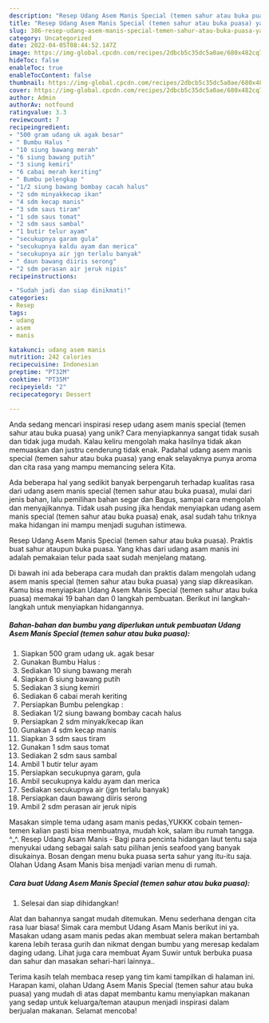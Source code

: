 ```yaml
---
description: "Resep Udang Asem Manis Special (temen sahur atau buka puasa) yang Lezat"
title: "Resep Udang Asem Manis Special (temen sahur atau buka puasa) yang Lezat"
slug: 386-resep-udang-asem-manis-special-temen-sahur-atau-buka-puasa-yang-lezat
category: Uncategorized
date: 2022-04-05T08:44:52.147Z
image: https://img-global.cpcdn.com/recipes/2dbcb5c35dc5a0ae/680x482cq70/udang-asem-manis-special-temen-sahur-atau-buka-puasa-foto-resep-utama.jpg
hideToc: false
enableToc: true
enableTocContent: false
thumbnail: https://img-global.cpcdn.com/recipes/2dbcb5c35dc5a0ae/680x482cq70/udang-asem-manis-special-temen-sahur-atau-buka-puasa-foto-resep-utama.jpg
cover: https://img-global.cpcdn.com/recipes/2dbcb5c35dc5a0ae/680x482cq70/udang-asem-manis-special-temen-sahur-atau-buka-puasa-foto-resep-utama.jpg
author: Admin
authorAv: notfound
ratingvalue: 3.3
reviewcount: 7
recipeingredient:
- "500 gram udang uk agak besar"
- " Bumbu Halus "
- "10 siung bawang merah"
- "6 siung bawang putih"
- "3 siung kemiri"
- "6 cabai merah keriting"
- " Bumbu pelengkap "
- "1/2 siung bawang bombay cacah halus"
- "2 sdm minyakkecap ikan"
- "4 sdm kecap manis"
- "3 sdm saus tiram"
- "1 sdm saus tomat"
- "2 sdm saus sambal"
- "1 butir telur ayam"
- "secukupnya garam gula"
- "secukupnya kaldu ayam dan merica"
- "secukupnya air jgn terlalu banyak"
- " daun bawang diiris serong"
- "2 sdm perasan air jeruk nipis"
recipeinstructions:

- "Sudah jadi dan siap dinikmati!"
categories:
- Resep
tags:
- udang
- asem
- manis

katakunci: udang asem manis 
nutrition: 242 calories
recipecuisine: Indonesian
preptime: "PT32M"
cooktime: "PT35M"
recipeyield: "2"
recipecategory: Dessert

---
```





Anda sedang mencari inspirasi resep udang asem manis special (temen sahur atau buka puasa) yang unik? Cara menyiapkannya sangat tidak susah dan tidak juga mudah. Kalau keliru mengolah maka hasilnya tidak akan memuaskan dan justru cenderung tidak enak. Padahal udang asem manis special (temen sahur atau buka puasa) yang enak selayaknya punya aroma dan cita rasa yang mampu memancing selera Kita.





Ada beberapa hal yang sedikit banyak berpengaruh terhadap kualitas rasa dari udang asem manis special (temen sahur atau buka puasa), mulai dari jenis bahan, lalu pemilihan bahan segar dan Bagus, sampai cara mengolah dan menyajikannya. Tidak usah pusing jika hendak menyiapkan udang asem manis special (temen sahur atau buka puasa) enak,      asal sudah tahu triknya maka hidangan ini mampu menjadi suguhan istimewa.














Resep Udang Asem Manis Special (temen sahur atau buka puasa). Praktis buat sahur ataupun buka puasa. Yang khas dari udang asam manis ini adalah pemakaian telur pada saat sudah menjelang matang.






Di bawah ini ada beberapa cara mudah dan praktis dalam mengolah udang asem manis special (temen sahur atau buka puasa) yang siap dikreasikan. Kamu bisa menyiapkan Udang Asem Manis Special (temen sahur atau buka puasa) memakai 19 bahan dan 0 langkah pembuatan. Berikut ini langkah-langkah untuk menyiapkan hidangannya.

<!--inarticleads1-->

##### Bahan-bahan dan bumbu yang diperlukan untuk pembuatan Udang Asem Manis Special (temen sahur atau buka puasa):

1. Siapkan 500 gram udang uk. agak besar
1. Gunakan  Bumbu Halus :
1. Sediakan 10 siung bawang merah
1. Siapkan 6 siung bawang putih
1. Sediakan 3 siung kemiri
1. Sediakan 6 cabai merah keriting
1. Persiapkan  Bumbu pelengkap :
1. Sediakan 1/2 siung bawang bombay cacah halus
1. Persiapkan 2 sdm minyak/kecap ikan
1. Gunakan 4 sdm kecap manis
1. Siapkan 3 sdm saus tiram
1. Gunakan 1 sdm saus tomat
1. Sediakan 2 sdm saus sambal
1. Ambil 1 butir telur ayam
1. Persiapkan secukupnya garam, gula
1. Ambil secukupnya kaldu ayam dan merica
1. Sediakan secukupnya air (jgn terlalu banyak)
1. Persiapkan  daun bawang diiris serong
1. Ambil 2 sdm perasan air jeruk nipis


Masakan simple tema udang asam manis pedas,YUKKK cobain temen-temen kalian pasti bisa membuatnya, mudah kok, salam ibu rumah tangga. ^_^. Resep Udang Asam Manis - Bagi para pencinta hidangan laut tentu saja menyukai udang sebagai salah satu pilihan jenis seafood yang banyak disukainya. Bosan dengan menu buka puasa serta sahur yang itu-itu saja. Olahan Udang Asam Manis bisa menjadi varian menu di rumah. 

<!--inarticleads2-->

##### Cara buat Udang Asem Manis Special (temen sahur atau buka puasa):


1. Selesai dan siap dihidangkan!

Alat dan bahannya sangat mudah ditemukan. Menu sederhana dengan cita rasa luar biasa! Simak cara membut Udang Asam Manis berikut ini ya. Masakan udang asam manis pedas akan membuat selera makan bertambah karena lebih terasa gurih dan nikmat dengan bumbu yang meresap kedalam daging udang. Lihat juga cara membuat Ayam Suwir untuk berbuka puasa dan sahur dan masakan sehari-hari lainnya.. 

Terima kasih telah membaca resep yang tim kami tampilkan di halaman ini. Harapan kami, olahan Udang Asem Manis Special (temen sahur atau buka puasa) yang mudah di atas dapat membantu kamu menyiapkan makanan yang sedap untuk keluarga/teman ataupun menjadi inspirasi dalam berjualan makanan. Selamat mencoba!
